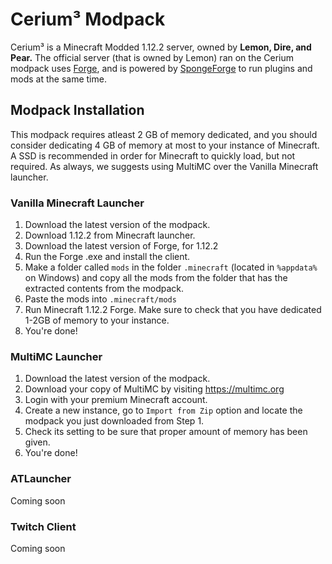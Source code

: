 # Cerium³ Modpack
Cerium³ is a Minecraft Modded 1.12.2 server, owned by **Lemon, Dire, and Pear.** The official server (that is owned by Lemon) ran on the Cerium modpack uses [Forge](https://files.minecraftforge.net/), and is powered by [SpongeForge](https://www.spongepowered.org/) to run plugins and mods at the same time.

## Modpack Installation
This modpack requires atleast 2 GB of memory dedicated, and you should consider dedicating 4 GB of memory at most to your instance of Minecraft. A SSD is recommended in order for Minecraft to quickly load, but not required. As always, we suggests using MultiMC over the Vanilla Minecraft launcher.

### Vanilla Minecraft Launcher
1) Download the latest version of the modpack. 
2) Download 1.12.2 from Minecraft launcher.
3) Download the latest version of Forge, for 1.12.2
4) Run the Forge .exe and install the client.
5) Make a folder called `mods` in the folder `.minecraft` (located in `%appdata%` on Windows) and copy all the mods from the folder that has the extracted contents from the modpack.
6) Paste the mods into `.minecraft/mods`
7) Run Minecraft 1.12.2 Forge. Make sure to check that you have dedicated 1-2GB of memory to your instance.
8) You're done!

### MultiMC Launcher
1) Download the latest version of the modpack.
2) Download your copy of MultiMC by visiting https://multimc.org
3) Login with your premium Minecraft account.
4) Create a new instance, go to `Import from Zip` option and locate the modpack you just downloaded from Step 1.
5) Check its setting to be sure that proper amount of memory has been given.
6) You're done!

### ATLauncher
Coming soon

### Twitch Client
Coming soon

